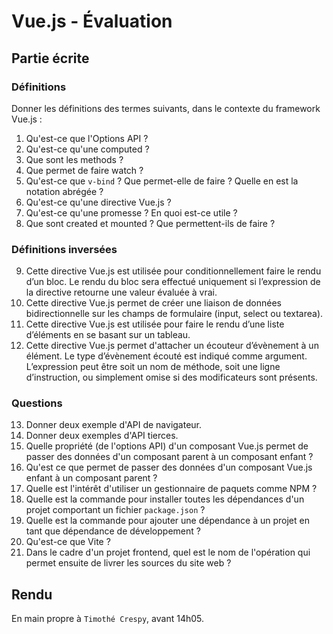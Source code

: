 # Vue.js - Évaluation

## Partie écrite

### Définitions

Donner les définitions des termes suivants, dans le contexte du framework Vue.js :
1. Qu'est-ce que l'Options API ?
2. Qu'est-ce qu'une computed ?
3. Que sont les methods ?
4. Que permet de faire watch ?
5. Qu'est-ce que `v-bind` ? Que permet-elle de faire ? Quelle en est la notation abrégée ?
6. Qu'est-ce qu'une directive Vue.js ?
7. Qu'est-ce qu'une promesse ? En quoi est-ce utile ?
8. Que sont created et mounted ? Que permettent-ils de faire ?

### Définitions inversées

9. Cette directive Vue.js est utilisée pour conditionnellement faire le rendu d’un bloc. Le rendu du bloc sera effectué uniquement si l’expression de la directive retourne une valeur évaluée à vrai.
10. Cette directive Vue.js permet de créer une liaison de données bidirectionnelle sur les champs de formulaire (input, select ou textarea).
11. Cette directive Vue.js est utilisée pour faire le rendu d’une liste d’éléments en se basant sur un tableau.
12. Cette directive Vue.js permet d'attacher un écouteur d’évènement à un élément. Le type d’évènement écouté est indiqué comme argument. L’expression peut être soit un nom de méthode, soit une ligne d’instruction, ou simplement omise si des modificateurs sont présents.

### Questions

13. Donner deux exemple d'API de navigateur.
14. Donner deux exemples d'API tierces.
15. Quelle propriété (de l'options API) d'un composant Vue.js permet de passer des données d'un composant parent à un composant enfant ?
16. Qu'est ce que permet de passer des données d'un composant Vue.js enfant à un composant parent ?
17. Quelle est l'intérêt d'utiliser un gestionnaire de paquets comme NPM ?
18. Quelle est la commande pour installer toutes les dépendances d'un projet comportant un fichier `package.json` ?
19. Quelle est la commande pour ajouter une dépendance à un projet en tant que dépendance de développement ?
20. Qu'est-ce que Vite ?
21. Dans le cadre d'un projet frontend, quel est le nom de l'opération qui permet ensuite de livrer les sources du site web ?

## Rendu

En main propre à `Timothé Crespy`, avant 14h05.